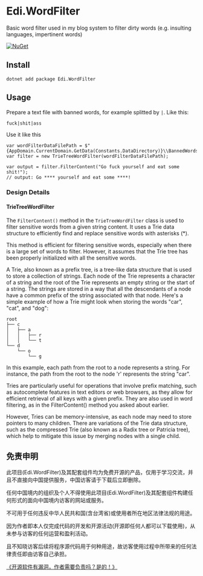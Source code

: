 # Edi.WordFilter

Basic word filter used in my blog system to filter dirty words (e.g. insulting languages, impertinent words)

[![NuGet][main-nuget-badge]][main-nuget]

[main-nuget]: https://www.nuget.org/packages/Edi.WordFilter/
[main-nuget-badge]: https://img.shields.io/nuget/v/Edi.WordFilter.svg?style=flat-square&label=nuget

## Install

```
dotnet add package Edi.WordFilter
```

## Usage

Prepare a text file with banned words, for example splitted by `|`. Like this:

```
fuck|shit|ass
```

Use it like this

```
var wordFilterDataFilePath = $"{AppDomain.CurrentDomain.GetData(Constants.DataDirectory)}\\BannedWords.txt";
var filter = new TrieTreeWordFilter(wordFilterDataFilePath);

var output = filter.FilterContent("Go fuck yourself and eat some shit!");
// output: Go **** yourself and eat some ****!
```

### Design Details

#### TrieTreeWordFilter

The `FilterContent()` method in the `TrieTreeWordFilter` class is used to filter sensitive words from a given string content. It uses a Trie data structure to efficiently find and replace sensitive words with asterisks (*).

This method is efficient for filtering sensitive words, especially when there is a large set of words to filter. However, it assumes that the Trie tree has been properly initialized with all the sensitive words.

A Trie, also known as a prefix tree, is a tree-like data structure that is used to store a collection of strings. Each node of the Trie represents a character of a string and the root of the Trie represents an empty string or the start of a string. The strings are stored in a way that all the descendants of a node have a common prefix of the string associated with that node.
Here's a simple example of how a Trie might look when storing the words "car", "cat", and "dog":

```
root
├── c
│   ├── a
│   │   ├── r
│   │   └── t
└── d
    └── o
        └── g
```

In this example, each path from the root to a node represents a string. For instance, the path from the root to the node 'r' represents the string "car".

Tries are particularly useful for operations that involve prefix matching, such as autocomplete features in text editors or web browsers, as they allow for efficient retrieval of all keys with a given prefix. They are also used in word filtering, as in the FilterContent() method you asked about earlier.

However, Tries can be memory-intensive, as each node may need to store pointers to many children. There are variations of the Trie data structure, such as the compressed Trie (also known as a Radix tree or Patricia tree), which help to mitigate this issue by merging nodes with a single child.

## 免责申明

此项目(Edi.WordFilter)及其配套组件均为免费开源的产品，仅用于学习交流，并且不直接向中国提供服务，中国访客请于下载后立即删除。

任何中国境内的组织及个人不得使用此项目(Edi.WordFilter)及其配套组件构建任何形式的面向中国境内访客的网站或服务。

不可用于任何违反中华人民共和国(含台湾省)或使用者所在地区法律法规的用途。

因为作者即本人仅完成代码的开发和开源活动(开源即任何人都可以下载使用)，从未参与访客的任何运营和盈利活动。

且不知晓访客后续将程序源代码用于何种用途，故访客使用过程中所带来的任何法律责任即由访客自己承担。

[《开源软件有漏洞，作者需要负责吗？是的！》](https://go.edi.wang/aka/os251)
